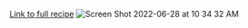 [Link to full recipe](https://www.striim.com/tutorial/deploy-and-run-striim-on-google-kubernetes-engine/)
![Screen Shot 2022-06-28 at 10 34 32 AM](https://user-images.githubusercontent.com/108305135/176246808-ae9a2c7c-3bbc-4dee-9395-bf13162aaf4f.png)

